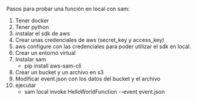 Pasos para probar una función en local con sam:
1. Tener docker
2. Tener python
3. instalar el sdk de aws
4. Crear unas credenciales de aws (secret_key y access_key)
5. aws configure con las credenciales para poder utilizar el sdk en local.
6. Crear un entorno virtual
7. Instalar sam
    - pip install aws-sam-cli
8. Crear un bucket y un archivo en s3
9. Modificar event.json con los datos del bucket y el archivo
8. ejecutar
    - sam local invoke HelloWorldFunction --event event.json
